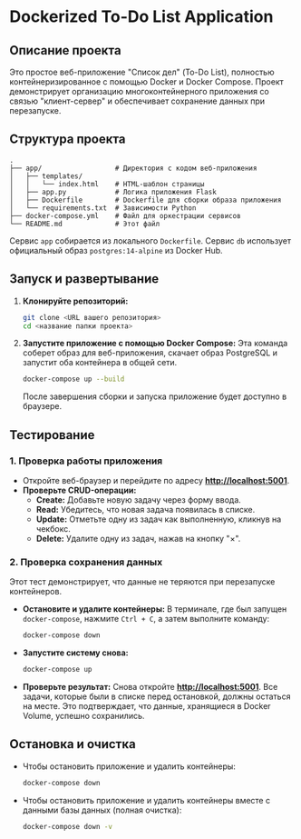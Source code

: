 # Dockerized To-Do List Application

## Описание проекта

Это простое веб-приложение "Список дел" (To-Do List), полностью контейнеризированное с помощью Docker и Docker Compose. Проект демонстрирует организацию многоконтейнерного приложения со связью "клиент-сервер" и обеспечивает сохранение данных при перезапуске.

## Структура проекта

```
.
├── app/                  # Директория с кодом веб-приложения
│   ├── templates/
│   │   └── index.html    # HTML-шаблон страницы
│   ├── app.py            # Логика приложения Flask
│   ├── Dockerfile        # Dockerfile для сборки образа приложения
│   └── requirements.txt  # Зависимости Python
├── docker-compose.yml    # Файл для оркестрации сервисов
└── README.md             # Этот файл
```
Сервис `app` собирается из локального `Dockerfile`. Сервис `db` использует официальный образ `postgres:14-alpine` из Docker Hub.

## Запуск и развертывание

1.  **Клонируйте репозиторий:**
    ```bash
    git clone <URL вашего репозитория>
    cd <название папки проекта>
    ```

2.  **Запустите приложение с помощью Docker Compose:**
    Эта команда соберет образ для веб-приложения, скачает образ PostgreSQL и запустит оба контейнера в общей сети.
    ```bash
    docker-compose up --build
    ```
    После завершения сборки и запуска приложение будет доступно в браузере.

## Тестирование

### 1. Проверка работы приложения

*   Откройте веб-браузер и перейдите по адресу **[http://localhost:5001](http://localhost:5001)**.
*   **Проверьте CRUD-операции:**
    *   **Create:** Добавьте новую задачу через форму ввода.
    *   **Read:** Убедитесь, что новая задача появилась в списке.
    *   **Update:** Отметьте одну из задач как выполненную, кликнув на чекбокс.
    *   **Delete:** Удалите одну из задач, нажав на кнопку "×".

### 2. Проверка сохранения данных

Этот тест демонстрирует, что данные не теряются при перезапуске контейнеров.

*   **Остановите и удалите контейнеры:**
    В терминале, где был запущен `docker-compose`, нажмите `Ctrl + C`, а затем выполните команду:
    ```bash
    docker-compose down
    ```

*   **Запустите систему снова:**
    ```bash
    docker-compose up
    ```

*   **Проверьте результат:**
    Снова откройте **[http://localhost:5001](http://localhost:5001)**. Все задачи, которые были в списке перед остановкой, должны остаться на месте. Это подтверждает, что данные, хранящиеся в Docker Volume, успешно сохранились.

## Остановка и очистка

*   Чтобы остановить приложение и удалить контейнеры:
    ```bash
    docker-compose down
    ```

*   Чтобы остановить приложение и удалить контейнеры вместе с данными базы данных (полная очистка):
    ```bash
    docker-compose down -v
    ```
